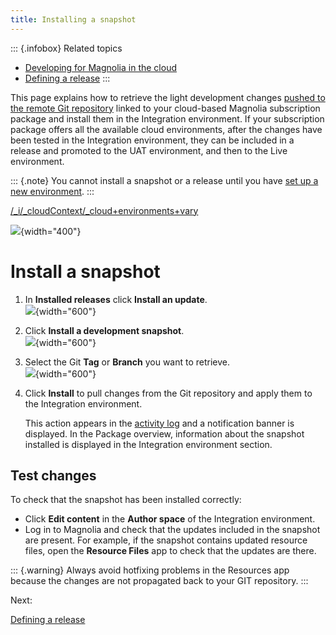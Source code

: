 ```yaml
---
title: Installing a snapshot
---
```


::: {.infobox}
Related topics

-   [Developing for Magnolia in the
    cloud](/Magnolia+Cloud/Developing+for+Magnolia+in+the+cloud)
-   [Defining a
    release](/Magnolia+Cloud/Installing+updates+using+the+Magnolia+cockpit/Defining+a+release)
:::

This page explains how to retrieve the light development changes [pushed
to the remote Git
repository](/Magnolia+Cloud/Developing+for+Magnolia+in+the+cloud/Committing+and+pushing+to+the+remote+Magnolia+Git+repository)
linked to your cloud-based Magnolia subscription package and install
them in the Integration environment. If your subscription package offers
all the available cloud environments, after the changes have been tested
in the Integration environment, they can be included in a release and
promoted to the UAT environment, and then to the Live environment.

::: {.note}
You cannot install a snapshot or a release until you have [set up a new
environment](/Magnolia+Cloud/Managing+environments+using+the+Magnolia+cockpit/Setting+up+a+new+environment).
:::

[/\_i/\_cloudContext/\_cloud+environments+vary](!include)

![](/assets/cloud/mnow-install-snapshot_v2.png){width="400"}

Install a snapshot
==================

1.  In **Installed releases** click **Install an update**.\
    ![](/assets/cloud/InstallSnap_v2_scope.png){width="600"}

2.  Click **Install a development snapshot**.\
    ![](/assets/cloud/install-snapshot.png){width="600"}

3.  Select the Git **Tag** or **Branch** you want to retrieve.\
    ![](/assets/cloud/cloud-install-release-step1.png){width="600"}

4.  Click **Install** to pull changes from the Git repository and apply
    them to the Integration environment.

    This action appears in the [activity
    log](/Magnolia+Cloud/Cockpit/Understanding+activity+logs) and a
    notification banner is displayed. In the Package overview,
    information about the snapshot installed is displayed in the
    Integration environment section.

Test changes
------------

To check that the snapshot has been installed correctly:

-   Click **Edit content** in the **Author space** of the Integration
    environment.
-   Log in to Magnolia and check that the updates included in the
    snapshot are present. For example, if the snapshot contains updated
    resource files, open the **Resource Files** app to check that the
    updates are there.

::: {.warning}
Always avoid hotfixing problems in the Resources app because the changes
are not propagated back to your GIT repository.
:::

Next:

[Defining a
release](/Magnolia+Cloud/Installing+updates+using+the+Magnolia+cockpit/Defining+a+release)

<!-- ```{=html}
<!-- Original Confluence content:

<ac:structured-macro ac:name="html-wrap" ac:schema-version="1" ac:macro-id="effad116-e9c4-46f6-86b7-b8ae58e9afa0"><ac:parameter ac:name="align">right</ac:parameter><ac:parameter ac:name="float">right</ac:parameter><ac:parameter ac:name="class">menu</ac:parameter><ac:parameter ac:name="atlassian-macro-output-type">BLOCK</ac:parameter><ac:rich-text-body><p>Related topics</p><ul><li><ac:link><ri:page ri:content-title="Developing for Magnolia in the cloud" /></ac:link></li><li><ac:link><ri:page ri:content-title="Defining a release" /></ac:link></li></ul></ac:rich-text-body></ac:structured-macro><p><ac:inline-comment-marker ac:ref="961ffe20-13df-425f-ad7a-2483c0d0e28b"> This page explains </ac:inline-comment-marker> how to retrieve the light development changes <ac:link><ri:page ri:content-title="Committing and pushing to the remote Magnolia Git repository" /><ac:plain-text-link-body><![CDATA[pushed to the remote Git repository]]></ac:plain-text-link-body></ac:link> linked to your cloud-based Magnolia subscription package&nbsp;and install them in the Integration environment. If your subscription package offers all the available cloud environments, after the changes have been tested in the Integration environment, they can be included in a release and promoted to the <ac:inline-comment-marker ac:ref="ea893800-bac7-40fa-a15d-196fca24b15a"> UAT </ac:inline-comment-marker> environment, and then to the Live environment.&nbsp;</p><ac:structured-macro ac:name="note" ac:schema-version="1" ac:macro-id="326271f5-115d-4f1e-a06f-6db70c48869d"><ac:rich-text-body><p>You cannot install a snapshot or a release until you have <ac:link><ri:page ri:content-title="Setting up a new environment" /><ac:plain-text-link-body><![CDATA[set up a new environment]]></ac:plain-text-link-body></ac:link>.</p></ac:rich-text-body></ac:structured-macro><p><ac:structured-macro ac:name="include" ac:schema-version="1" ac:macro-id="a5b72b58-2b27-4e20-9ca1-71a71a38f447"><ac:parameter ac:name=""><ac:link><ri:page ri:content-title="_cloud environments vary" /></ac:link></ac:parameter></ac:structured-macro></p><p><ac:image ac:width="400"><ri:attachment ri:filename="mnow-install-snapshot_v2.png" /></ac:image></p><h2>Install a snapshot</h2><ol><li>In&nbsp;<strong>Installed releases</strong>&nbsp;click&nbsp;<strong>I</strong><strong>nstall an <ac:inline-comment-marker ac:ref="75b228dd-34bb-4323-87e1-3f34aed90965"> update</ac:inline-comment-marker></strong>.<br /><ac:image ac:width="600"><ri:attachment ri:filename="InstallSnap_v2_scope.png" /></ac:image></li><li><ac:inline-comment-marker ac:ref="0b36eb2c-53e0-48e3-b54d-23ac8fdd6cad"> Click&nbsp; </ac:inline-comment-marker> <strong> <ac:inline-comment-marker ac:ref="0b36eb2c-53e0-48e3-b54d-23ac8fdd6cad"> Install a development snapshot</ac:inline-comment-marker></strong><ac:inline-comment-marker ac:ref="0b36eb2c-53e0-48e3-b54d-23ac8fdd6cad">. </ac:inline-comment-marker> <br /><ac:image ac:width="600"><ri:attachment ri:filename="install-snapshot.png" /></ac:image></li><li><p><span>Select the Git&nbsp;</span><strong>Tag </strong>or<strong>&nbsp;Branch&nbsp;</strong><span>you want to retrieve</span><span>.&nbsp;<br /></span><ac:image ac:width="600"><ri:attachment ri:filename="cloud-install-release-step1.png" /></ac:image></p></li><li><p>Click <strong>Install</strong> to pull changes from the Git repository and apply them to the Integration environment.&nbsp;</p><p>This action appears in the&nbsp;<ac:link><ri:page ri:content-title="Understanding activity logs" /><ac:plain-text-link-body><![CDATA[activity log]]></ac:plain-text-link-body></ac:link>&nbsp;and a notification banner is displayed.&nbsp;In the Package overview, information about the snapshot installed is displayed in the Integration environment section.&nbsp;</p></li></ol><h3>Test changes</h3><p>To check that the snapshot has been installed correctly:</p><ul><li>Click&nbsp;<strong>Edit content</strong>&nbsp;in the&nbsp;<strong>Author space</strong>&nbsp;of the Integration environment.</li><li><p>Log in to Magnolia and check that the updates included in the snapshot are present. For example, if the snapshot contains updated resource files, open the&nbsp;<strong>Resource Files</strong>&nbsp;app to check <ac:inline-comment-marker ac:ref="b91b6364-4c78-4dac-ac46-39a21df5fa1e"> that the updates ar</ac:inline-comment-marker>e there.</p></li></ul><ac:structured-macro ac:name="warning" ac:schema-version="1" ac:macro-id="79871e95-a558-4506-b117-468f8d7d2b1c"><ac:parameter ac:name="atlassian-macro-output-type">
    INLINE
   </ac:parameter><ac:rich-text-body><p>Always avoid hotfixing problems in the Resources app because the changes are not propagated back to your GIT repository.</p></ac:rich-text-body></ac:structured-macro><p><br /></p><p>Next:&nbsp;</p><ac:structured-macro ac:name="mgnl-aui-button-inline" ac:schema-version="1" ac:macro-id="74b03e07-4b9a-4467-a680-98fef74a350e"><ac:parameter ac:name="Type">
    Normal
   </ac:parameter><ac:parameter ac:name="IconClass">
    aui-iconfont-version
   </ac:parameter><ac:parameter ac:name="atlassian-macro-output-type">
    INLINE
   </ac:parameter><ac:rich-text-body><p><ac:link><ri:page ri:content-title="Defining a release" /></ac:link></p></ac:rich-text-body></ac:structured-macro>

-->
``` -->
